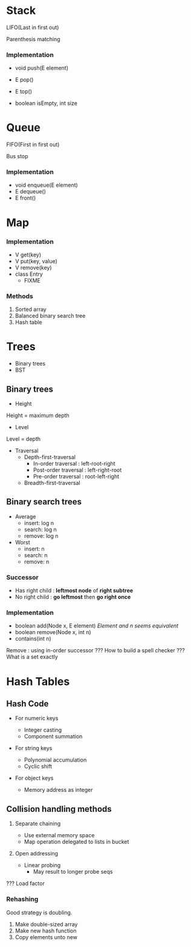 Stack
=====

LIFO(Last in first out)

Parenthesis matching

### Implementation
* void push(E element)
* E pop()
* E top()

* boolean isEmpty, int size


Queue
=====

FIFO(First in first out)

Bus stop

### Implementation
* void enqueue(E element)
* E dequeue()
* E front()


Map
===

### Implementation
* V get(key)
* V put(key, value)
* V remove(key)
* class Entry
    * FIXME

### Methods
1. Sorted array
2. Balanced binary search tree
3. Hash table


Trees
=====

* Binary trees
* BST

Binary trees
------------

* Height

Height = maximum depth

* Level

Level = depth

* Traversal
    * Depth-first-traversal
        * In-order traversal : left-root-right
        * Post-order traversal : left-right-root
        * Pre-order traversal : root-left-right
    * Breadth-first-traversal

Binary search trees
-------------------

* Average
    * insert: log n
    * search: log n
    * remove: log n
* Worst
    * insert: n
    * search: n
    * remove: n

### Successor
* Has right child : **leftmost node** of **right subtree**
* No right child : **go leftmost** then **go right once**

### Implementation

* boolean add(Node x, E element) *Element and n seems equivalent*
* boolean remove(Node x, int n)
* contains(int n)

Remove : using in-order successor
??? How to build a spell checker
??? What is a set exactly


Hash Tables
===========

Hash Code
---------

* For numeric keys 
    * Integer casting
    * Component summation

* For string keys
    * Polynomial accumulation
    * Cyclic shift

* For object keys
    * Memory address as integer

Collision handling methods
-------------------------

1. Separate chaining
    * Use external memory space
    * Map operation delegated to lists in bucket

2. Open addressing
    * Linear probing
        * May result to longer probe seqs

??? Load factor

### Rehashing
Good strategy is doubling.

1. Make double-sized array
2. Make new hash function
3. Copy elements unto new

